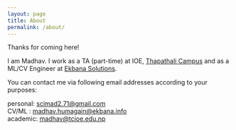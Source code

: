```yaml
---
layout: page
title: About
permalink: /about/
---
```


Thanks for coming here!

I am Madhav. I work as a TA (part-time) at IOE, [Thapathali Campus][thapathali-campus] and as a ML/CV Engineer at [Ekbana Solutions][ekbana].

You can contact me via following email addresses according to your purposes:

personal: scimad2.71@gmail.com  
CV/ML   : madhav.humagain@ekbana.info  
academic: madhav@tcioe.edu.np  

<div class="fb-comments" data-href="https://scimad.github.io/" data-width="600" data-numposts="5"></div>


[thapathali-campus]: http://tcioe.edu.np
[ekbana]: https://ekbana.com
